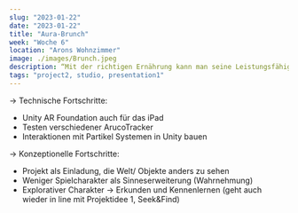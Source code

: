 ```yaml
---
slug: "2023-01-22"
date: "2023-01-22"
title: "Aura-Brunch"
week: "Woche 6"
location: "Arons Wohnzimmer"
image: ./images/Brunch.jpeg
description: “Mit der richtigen Ernährung kann man seine Leistungsfähigkeit bedeutend verbessern.”
tags: "project2, studio, presentation1"
---
```

→ Technische Fortschritte:
- Unity AR Foundation auch für das iPad
- Testen verschiedener ArucoTracker
- Interaktionen mit Partikel Systemen in Unity bauen

→ Konzeptionelle Fortschritte:
- Projekt als Einladung, die Welt/ Objekte anders zu sehen
- Weniger Spielcharakter als Sinneserweiterung (Wahrnehmung)
- Explorativer Charakter → Erkunden und Kennenlernen (geht auch wieder in line mit Projektidee 1, Seek&Find)